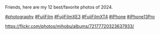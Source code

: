Friends, here are my 12 best/favorite photos of 2024.

[\#<span>photography</span>](https://social.lol/tags/photography) [\#<span>FujiFilm</span>](https://social.lol/tags/FujiFilm) [\#<span>FujiFilmXE3</span>](https://social.lol/tags/FujiFilmXE3) [\#<span>FujiFilmXT4</span>](https://social.lol/tags/FujiFilmXT4) [\#<span>iPhone</span>](https://social.lol/tags/iPhone) [\#<span>iPhone13Pro</span>](https://social.lol/tags/iPhone13Pro)

[<span class="invisible">https://</span><span class="ellipsis">flickr.com/photos/mihobu/album</span><span class="invisible">s/72177720323637933/</span>](https://flickr.com/photos/mihobu/albums/72177720323637933/)